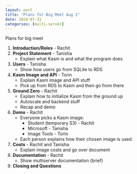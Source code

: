 ```yaml
---
layout: post
title: "Plans for Big Meet Aug 1"
date: 2024-07-31
categories: [multi-server]
---
```


Plans for big meet

1. **Introduction/Roles** - Rachit
2. **Project Statement** - Tanisha
	* Explain what Kasm is and what the program does
3. **Users** - Tanisha
	* Show how users go from SQLite to RDS
4. **Kasm Image and API** - Torin
	* Explain Kasm image and API stuff
	* Pick up from RDS to Kasm and then go from there
5. **Ground Zero** - Rachit
	* Explain how to initialize Kasm from the ground up
	* Autoscale and backend stuff
	* Recap and demo
6. **Demo** - Rachit
	* Everyone picks a Kasm image:
		+ Student (temporary S3) - Rachit
		+ Microsoft - Tanisha
		+ Image Tools - Torin
	* Each person explains how their chosen image is used
7. **Costs** - Rachit and Tanisha
	* Explain image costs and go over document
8. **Documentation** - Rachit
	* Show multiserver documentation (brief)
9. **Closing and Questions**
